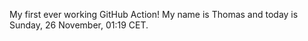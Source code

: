 My first ever working GitHub Action!
My name is Thomas and today is Sunday, 26 November, 01:19 CET. 

